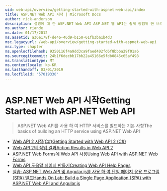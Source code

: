 ```yaml
---
uid: web-api/overview/getting-started-with-aspnet-web-api/index
title: ASP.NET Web API 시작 | Microsoft Docs
author: rick-anderson
description: 설명에 대 한 ASP.NET Web API ASP.NET 웹 API는 쉽게 광범위 한 브라우저를 비롯 하 여 클라이언트를 연결 하는 HTTP 서비스를 빌드할 수 있도록 하는 프레임 워크...
ms.author: riande
ms.date: 01/17/2012
ms.assetid: a36e178f-de46-46d9-b150-61fb3ba1b4d3
msc.legacyurl: /web-api/overview/getting-started-with-aspnet-web-api
msc.type: chapter
ms.openlocfilehash: 9350116f4a9dd3ca9faed402fd6f8bbba29f01a6
ms.sourcegitcommit: 24b1f6decbb17bb22a45166e5fdb0845c65af498
ms.translationtype: MT
ms.contentlocale: ko-KR
ms.lasthandoff: 03/01/2019
ms.locfileid: "57019330"
---
```

<a name="getting-started-with-aspnet-web-api"></a><span data-ttu-id="e2f7c-103">ASP.NET Web API 시작</span><span class="sxs-lookup"><span data-stu-id="e2f7c-103">Getting Started with ASP.NET Web API</span></span>
====================
> <span data-ttu-id="e2f7c-104">ASP.NET Web API를 사용 하 여 HTTP 서비스를 빌드하는 기본 사항</span><span class="sxs-lookup"><span data-stu-id="e2f7c-104">The basics of building an HTTP service using ASP.NET Web API</span></span>


- [<span data-ttu-id="e2f7c-105">Web API 2 시작(C#)</span><span class="sxs-lookup"><span data-stu-id="e2f7c-105">Getting Started with Web API 2 (C#)</span></span>](tutorial-your-first-web-api.md)
- [<span data-ttu-id="e2f7c-106">Web API 2의 작업 결과</span><span class="sxs-lookup"><span data-stu-id="e2f7c-106">Action Results in Web API 2</span></span>](action-results.md)
- [<span data-ttu-id="e2f7c-107">ASP.NET Web Forms에 Web API 사용</span><span class="sxs-lookup"><span data-stu-id="e2f7c-107">Using Web API with ASP.NET Web Forms</span></span>](using-web-api-with-aspnet-web-forms.md)
- [<span data-ttu-id="e2f7c-108">Web API 도움말 페이지 만들기</span><span class="sxs-lookup"><span data-stu-id="e2f7c-108">Creating Web API Help Pages</span></span>](creating-api-help-pages.md)
- [<span data-ttu-id="e2f7c-109">실습: ASP.NET Web API 및 Angular.js를 사용 하 여 단일 페이지 응용 프로그램 (SPA) 빌드</span><span class="sxs-lookup"><span data-stu-id="e2f7c-109">Hands On Lab: Build a Single Page Application (SPA) with ASP.NET Web API and Angular.js</span></span>](build-a-single-page-application-spa-with-aspnet-web-api-and-angularjs.md)
